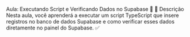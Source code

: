 Aula: Executando Script e Verificando Dados no Supabase 🚀
📖 Descrição
Nesta aula, você aprenderá a executar um script TypeScript que insere registros no banco de dados Supabase e como verificar esses dados diretamente no painel do Supabase. ✅
